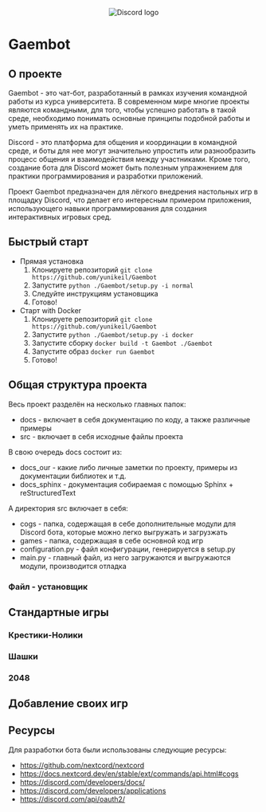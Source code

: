 <p align="center">
    <img src="https://media.discordapp.net/attachments/1093506269593206895/1114972350279078029/image.png?width=802&height=353" alt="Discord logo">
</p>

# Gaembot

## О проекте

Gaembot - это чат-бот, разработанный в рамках изучения командной работы из курса университета. В современном мире многие проекты являются командными, для того, чтобы успешно работать в такой среде, необходимо понимать основные принципы подобной работы и уметь применять их на практике.

Discord - это платформа для общения и координации в командной среде, и боты для нее могут значительно упростить или разнообразить процесс общения и взаимодействия между участниками. Кроме того, создание бота для Discord может быть полезным упражнением для практики программирования и разработки приложений.

Проект Gaembot предназначен для лёгкого внедрения настольных игр в площадку Discord, что делает его интересным примером приложения, использующего навыки программирования для создания интерактивных игровых сред.

## Быстрый старт

* Прямая установка
   1. Клонируете репозиторий `git clone https://github.com/yunikeil/Gaembot`
   2. Запустите `python ./Gaembot/setup.py -i normal`
   3. Следуйте инструкциям установщика
   4. Готово!
* Старт with Docker
    1. Клонируете репозиторий `git clone https://github.com/yunikeil/Gaembot`
    2. Запустите `python ./Gaembot/setup.py -i docker`
    3. Запустите сборку `docker build -t Gaembot ./Gaembot`
    4. Запустите образ `docker run Gaembot`
    5. Готово!

## Общая структура проекта

Весь проект разделён на несколько главных папок:

* docs - включает в себя документацию по коду, а также различные примеры
* src - включает в себя исходные файлы проекта

В свою очередь docs состоит из:

* docs_our - какие либо личные заметки по проекту, примеры из документации библиотек и т.д.
* docs_sphinx - документация собираемая с помощью Sphinx + reStructuredText

А директория src включает в себя:

* cogs - папка, содержащая в себе дополнительные модули для Discord бота, которые можно легко выгружать и загрузжать
* games - папка, содержащая в себе основной код игр
* configuration.py - файл конфигурации, генерируется в setup.py
* main.py -  главный файл, из него загружаются и выгружаются модули, производится отладка

### Файл - установщик


## Стандартные игры

### Крестики-Нолики


### Шашки


### 2048


## Добавление своих игр 


## Ресурсы

Для разработки бота были использованы следующие ресурсы:

* <https://github.com/nextcord/nextcord>
* <https://docs.nextcord.dev/en/stable/ext/commands/api.html#cogs>
* <https://discord.com/developers/docs/>
* <https://discord.com/developers/applications>
* <https://discord.com/api/oauth2/>
